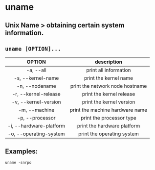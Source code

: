 # uname

**Unix Name** > obtaining certain system information.
---

` uname [OPTION]... `
---

| **OPTION** | description |
|:---:|:---:|
| -a, --all | print all information |
| -s, --kernel-name | print the kernel name |
| -n, --nodename | print the network node hostname |
| -r, --kernel-release | print the kernel release |
| -v, --kernel-version | print the kernel version |
| -m, --machine | print the machine hardware name |
| -p, --processor | print the processor type |
| -i, --hardware-platform | print the hardware platform |
| -o, --operating-system | print the operating system |

## Examples:
` uname -snrpo `
